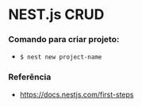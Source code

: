# NEST.js CRUD

### Comando para criar projeto:
 * `$ nest new project-name`

### Referência
 * https://docs.nestjs.com/first-steps